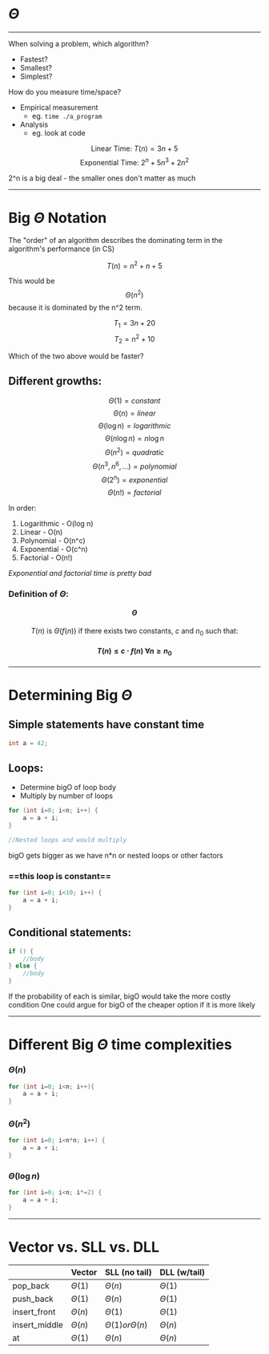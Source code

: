 # $\Theta$

---

When solving a problem, which algorithm?
- Fastest?
- Smallest?
- Simplest?

How do you measure time/space?

- Empirical measurement
	- eg. `time ./a_program`
- Analysis
	- eg. look at code


$$ \text{Linear Time: } T(n) = 3n+5 $$
$$ \text{Exponential Time: } 2^n + 5n^3 + 2n^2 $$

2^n is a big deal - the smaller ones don't matter as much 

---

# Big $\Theta$ Notation

The "order" of an algorithm describes the dominating term in the algorithm's performance (in CS)

$$ T(n) = n^2 + n + 5 $$

This would be $$ \Theta(n^2) $$ because it is dominated by the n^2 term.

$$ T_{1} = 3n + 20 $$
$$ T_{2} = n^2 + 10$$

Which of the two above would be faster?

## Different growths:

$$ \Theta(1) = constant $$
$$ \Theta(n) = linear $$
$$ \Theta(\log n) = logarithmic $$
$$ \Theta(n\log n) = n\log n $$
$$ \Theta(n^2) = quadratic $$
$$ \Theta(n^3, n^6, ...) = polynomial $$
$$ \Theta(2^n) = exponential $$
$$ \Theta(n!) = factorial $$

In order: 
1. Logarithmic - O(log n)
2. Linear - O(n)
3. Polynomial - O(n^c)
4. Exponential - O(c^n)
5. Factorial - O(n!)

*Exponential and factorial time is pretty bad*

### Definition of $\Theta$:

#### $$ \Theta $$

$$ T(n) \text{ is } \Theta(f(n)) \text{ if there exists two constants, } c \text{ and } n_{0} \text{ such that:} $$

#### $$ T(n) \leq c \cdot f(n) \text{ } \forall n \geq n_{0} $$

---

# Determining Big $\Theta$

## Simple statements have **constant time**

```cpp
int a = 42;
```

## Loops:
- Determine bigO of loop body
- Multiply by number of loops
```cpp
for (int i=0; i<n; i++) {
	a = a + i;
}

//Nested loops and would multiply
```

bigO gets bigger as we have n\*n or nested loops or other factors

### ==this loop is constant==
```cpp
for (int i=0; i<10; i++) {
	a = a + i;
}
```

## Conditional statements:
```cpp
if () {
	//body
} else {
	//body
}
```

If the probability of each is similar, bigO would take the more costly condition
One could argue for bigO of the cheaper option if it is more likely

---

# Different Big $\Theta$ time complexities

### $\Theta(n)$
```cpp
for (int i=0; i<n; i++){
	a = a + i;
}
```

### $\Theta(n^2)$
```cpp
for (int i=0; i<n*n; i++) {
	a = a + i;
}
```

### $\Theta(\log n)$
```cpp
for (int i=0; i<n; i*=2) {
	a = a + i;
}
```

---

# Vector vs. SLL vs. DLL

|               | Vector      | SLL (no tail)            | DLL (w/tail) |
| ------------- | ----------- | ------------------------ | ------------ |
| pop_back      | $\Theta(1)$ | $\Theta(n)$              | $\Theta(1)$  |
| push_back     | $\Theta(1)$ | $\Theta(n)$              | $\Theta(1)$  |
| insert_front  | $\Theta(n)$ | $\Theta(1)$              | $\Theta(1)$  |
| insert_middle | $\Theta(n)$ | $\Theta(1) or \Theta(n)$ | $\Theta(n)$  |
| at            | $\Theta(1)$ | $\Theta(n)$              | $\Theta(n)$  | 


